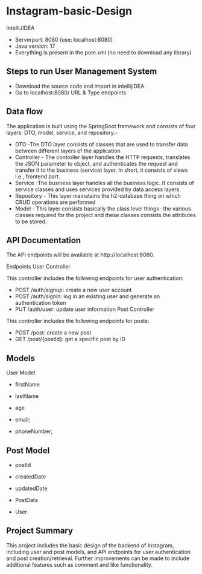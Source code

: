 # Instagram-basic-Design
IntelliJIDEA
* Serverport: 8080 (use: localhost:8080)
* Java version: 17
* Everything is present in the pom.xml (no need to download any library)

## Steps to run User Management System
* Download the source code and import in intellijIDEA.
* Go to localhost:8080/ URL & Type endpoints
## Data flow
The application is built using the SpringBoot framework and consists of four layers: DTO, model, service, and repository.-

* DTO -The DTO layer consists of classes that are used to transfer data between different layers of the application
* Controller - The controller layer handles the HTTP requests, translates the JSON parameter to object, and authenticates the request and transfer it to the business (service) layer. In short, it consists of views i.e., frontend part.
* Service -The business layer handles all the business logic. It consists of service classes and uses services provided by data access layers.
* Repository - This layer mainatains the h2-database thing on which CRUD operations are performed
* Model - This layer consists basically the class level things- the various classes required for the project and these classes consists the attributes to be stored.
## API Documentation
The API endpoints will be available at http://localhost:8080.

Endpoints
User Controller

This controller includes the following endpoints for user authentication:

* POST /auth/signup: create a new user account
* POST /auth/signin: log in an existing user and generate an authentication token
* PUT /auth/user: update user information
Post Controller

This controller includes the following endpoints for posts:

* POST /post: create a new post
* GET /post/{postId}: get a specific post by ID
## Models
User Model

* firstName

*  lastName

*  age

*  email;

*  phoneNumber;

## Post Model

* postId

* createdDate

* updatedDate

* PostData

* User

## Project Summary
This project includes the basic design of the backend of Instagram, including user and post models, and API endpoints for user authentication and post creation/retrieval. Further improvements can be made to include additional features such as comment and like functionality.
